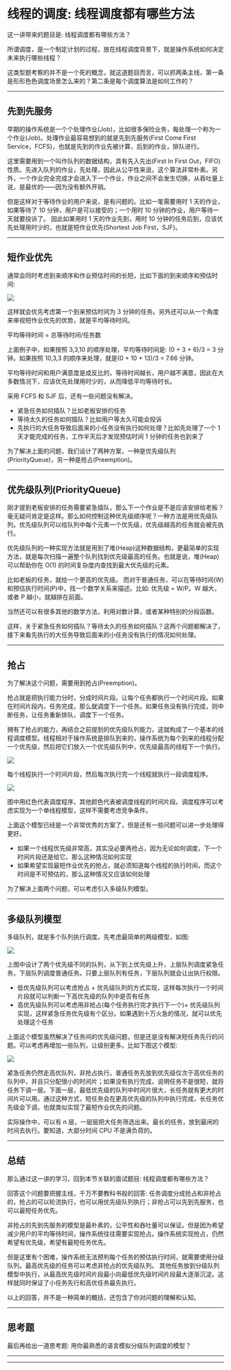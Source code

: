 # 线程的调度: 线程调度都有哪些方法

这一讲带来的题目是: 线程调度都有哪些方法？

所谓调度，是一个制定计划的过程，放在线程调度背景下，就是操作系统如何决定未来执行哪些线程？

这类型题考察的并不是一个死的概念，就这道题目而言，可以抓两条主线，第一条是形形色色调度场景怎么来的？第二条是每个调度算法是如何工作的？

---

## 先到先服务

早期的操作系统是一个个处理作业(Job)，比如很多保险业务，每处理一个称为一个作业(Job)。处理作业最容易想到的就是先到先服务(First Come First Service，FCFS)，也就是先到的作业先被计算，后到的作业，排队进行。

这里需要用到一个叫作队列的数据结构，具有先入先出(First In First Out，FIFO)
性质。先进入队列的作业，先处理，因此从公平性来说，这个算法非常朴素。另外，一个作业完全完成才会进入下一个作业，作业之间不会发生切换，从吞吐量上说，是最优的——因为没有额外开销。

但是这样对于等待作业的用户来说，是有问题的。比如一笔需要用时 1 天的作业，如果等待了 10 分钟，用户是可以接受的；一个用时 10 分钟的作业，用户等待一天就要投诉了。 因此如果用时 1 天的作业先到，用时 10
分钟的任务后到，应该优先处理用时少的，也就是短作业优先(Shortest Job First，SJF)。

---

## 短作业优先

通常会同时考虑到来顺序和作业预估时间的长短，比如下面的到来顺序和预估时间:

![](../../images/module_4/20_1.png)

这样就会优先考虑第一个到来预估时间为 3 分钟的任务。另外还可以从一个角度来审视短作业优先的优势，就是平均等待时间。

平均等待时间 = 总等待时间/任务数

上面例子中，如果按照 3,3,10 的顺序处理，平均等待时间是: (0 + 3 + 6)/3 = 3 分钟。如果按照 10,3,3 的顺序来处理，就是(0 + 10 + 13)/3 = 7.66 分钟。

平均等待时间和用户满意度是成反比的，等待时间越长，用户越不满意，因此在大多数情况下，应该优先处理用时少的，从而降低平均等待时长。

采用 FCFS 和 SJF 后，还有一些问题没有解决。

* 紧急任务如何插队？比如老板安排的任务
* 等待太久的任务如何插队？比如用户等太久可能会投诉
* 先执行的大任务导致后面来的小任务没有执行如何处理？比如先处理了一个 1 天才能完成的任务，工作半天后才发现预估时间 1 分钟的任务也到来了

为了解决上面的问题，我们设计了两种方案，一种是优先级队列(PriorityQueue)，另一种是抢占(Preemption)。

---

## 优先级队列(PriorityQueue)

刚才提到老板安排的任务需要紧急插队，那么下一个作业是不是应该安排给老板？毫无疑问肯定是这样。那么如何控制这种优先级顺序呢？一种方法是用优先级队列。优先级队列可以给队列中每个元素一个优先级，优先级越高的任务就会被先执行。

优先级队列的一种实现方法就是用到了堆(Heap)这种数据结构，更最简单的实现方法，就是每次扫描一遍整个队列找到优先级最高的任务。也就是说，堆(Heap)可以帮助你在 O(1) 的时间复杂度内查找到最大优先级的元素。

比如老板的任务，就给一个更高的优先级。 而对于普通任务，可以在等待时间(W) 和预估执行时间(P)中，找一个数学关系来描述。比如: 优先级 = W/P。W 越大，或者 P 越小，就越排在前面。

当然还可以有很多其他的数学方法，利用对数计算，或者某种特别的分段函数。

这样，关于紧急任务如何插队？等待太久的任务如何插队？这两个问题都解决了，接下来看先执行的大任务导致后面来的小任务没有执行的情况如何处理。

---

## 抢占

为了解决这个问题，需要用到抢占(Preemption)。

抢占就是把执行能力分时，分成时间片段。让每个任务都执行一个时间片段。如果在时间片段内，任务完成，那么就调度下一个任务。如果任务没有执行完成，则中断任务，让任务重新排队，调度下一个任务。

拥有了抢占的能力，再结合之前提到的优先级队列能力，这就构成了一个基本的线程调度模型。线程相对于操作系统是排队到来的，操作系统为每个到来的线程分配一个优先级，然后把它们放入一个优先级队列中，优先级最高的线程下一个执行。

![](../../images/module_4/20_2.png)

每个线程执行一个时间片段，然后每次执行完一个线程就执行一段调度程序。

![](../../images/module_4/20_3.png)

图中用红色代表调度程序，其他颜色代表被调度线程的时间片段。调度程序可以考虑实现为一个单线程模型，这样不需要考虑竞争条件。

上面这个模型已经是一个非常优秀的方案了，但是还有一些问题可以进一步处理得更好。

* 如果一个线程优先级非常高，其实没必要再抢占，因为无论如何调度，下一个时间片段还是给它。那么这种情况如何实现
* 如果希望实现最短作业优先的抢占，就必须知道每个线程的执行时间，而这个时间是不可预估的，那么这种情况又应该如何处理

为了解决上面两个问题，可以考虑引入多级队列模型。

---

## 多级队列模型

多级队列，就是多个队列执行调度。先考虑最简单的两级模型，如图:

![](../../images/module_4/20_4.png)

上图中设计了两个优先级不同的队列，从下到上优先级上升，上层队列调度紧急任务，下层队列调度普通任务。只要上层队列有任务，下层队列就会让出执行权限。

* 低优先级队列可以考虑抢占 + 优先级队列的方式实现，这样每次执行一个时间片段就可以判断一下高优先级的队列中是否有任务
* 高优先级队列可以考虑用非抢占(每个任务执行完才执行下一个)+ 优先级队列实现，这样紧急任务优先级有个区分。如果遇到十万火急的情况，就可以优先处理这个任务

上面这个模型虽然解决了任务间的优先级问题，但是还是没有解决短任务先行的问题。可以考虑再增加一些队列，让级别更多。比如下图这个模型:

![](../../images/module_4/20_5.png)

紧急任务仍然走高优队列，非抢占执行。普通任务先放到优先级仅次于高优任务的队列中，并且只分配很小的时间片；如果没有执行完成，说明任务不是很短，就将任务下调一层。下面一层，最低优先级的队列中时间片很大，长任务就有更大的时间片可以用。通过这种方式，短任务会在更高优先级的队列中执行完成，长任务优先级会下调，也就类似实现了最短作业优先的问题。

实际操作中，可以有 n 层，一层层把大任务筛选出来。最长的任务，放到最闲的时间去执行。要知道，大部分时间 CPU 不是满负荷的。

---

## 总结

那么通过这一讲的学习，回到本节关联的面试题目: 线程调度都有哪些方法？

回答这个问题要把握主线，千万不要教科书般的回答: 任务调度分成抢占和非抢占的，抢占的可以轮流执行，也可以用优先级队列执行；非抢占可以先到先服务，也可以最短任务优先。

非抢占的先到先服务的模型是最朴素的，公平性和吞吐量可以保证。但是因为希望减少用户的平均等待时间，操作系统往往需要实现抢占。操作系统实现抢占，仍然希望有优先级，希望有最短任务优先。

但是这里有个困难，操作系统无法预判每个任务的预估执行时间，就需要使用分级队列。最高优先级的任务可以考虑非抢占的优先级队列。
其他任务放到分级队列模型中执行，从最高优先级时间片段最小向最低优先级时间片段最大逐渐沉淀。这样就同时保证了小任务先行和高优任务最先执行。

以上的回答，并不是一种简单的概括，还包含了你对问题的理解和认知。

---

## 思考题

最后再给出一道思考题: 用你最熟悉的语言模拟分级队列调度的模型？

---
---

